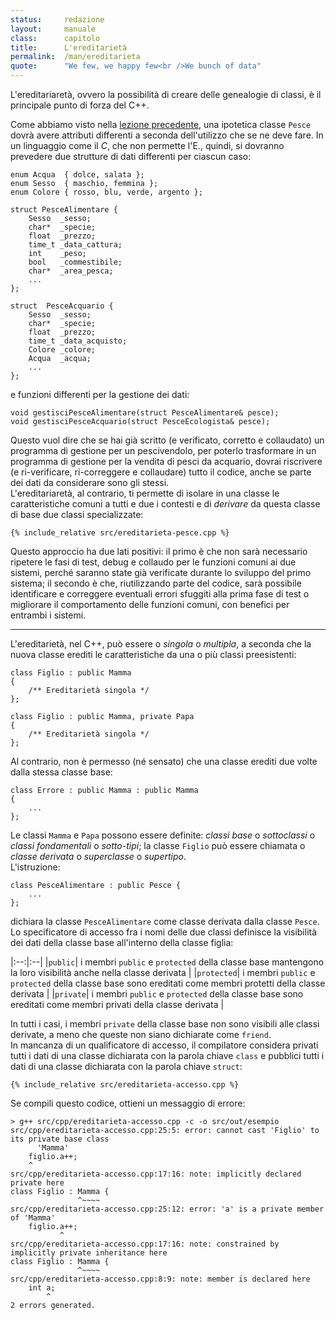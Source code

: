```yaml
---
status:     redazione
layout:     manuale
class:      capitolo
title:      L'ereditarietà
permalink:  /man/ereditarieta
quote:      "We few, we happy few<br />We bunch of data"
---
```


L'ereditariaretà, ovvero la possibilità di creare delle genealogie di classi, è il principale punto di forza del C++.

Come abbiamo visto nella <a href="/man/classi-oggetti#dottrina" class="xref">lezione precedente</a>, una ipotetica classe `Pesce` dovrà avere attributi differenti a seconda dell'utilizzo che se ne deve fare.
In un linguaggio come il *C*, che non permette l'E., quindi, si dovranno prevedere due strutture di dati differenti per ciascun caso:

```
enum Acqua  { dolce, salata };
enum Sesso  { maschio, femmina };
enum Colore { rosso, blu, verde, argento };

struct PesceAlimentare {
    Sesso  _sesso;
    char*  _specie;
    float  _prezzo;
    time_t _data_cattura;  
    int    _peso;
    bool   _commestibile;
    char*  _area_pesca; 
    ...
};

struct  PesceAcquario {
    Sesso  _sesso;
    char*  _specie;
    float  _prezzo;
    time_t _data_acquisto;  
    Colore _colore;
    Acqua  _acqua;
    ...
};
```
e funzioni differenti per la gestione dei dati:

```
void gestisciPesceAlimentare(struct PesceAlimentare& pesce);
void gestisciPesceAcquario(struct PesceEcologista& pesce);
````

Questo vuol dire che se hai già scritto (e verificato, corretto e collaudato) un programma di gestione per un pescivendolo, per poterlo trasformare in un programma di gestione per la vendita di pesci da acquario, dovrai riscrivere (e ri-verificare, ri-correggere e collaudare) tutto il codice, anche se parte dei dati da considerare sono gli stessi.  
L'ereditariaretà, al contrario, ti permette di isolare in una classe le caratteristiche comuni a tutti e due i contesti e di *derivare* da questa classe di base due classi specializzate:

```
{% include_relative src/ereditarieta-pesce.cpp %}
```

Questo approccio ha due lati positivi: il primo è che non sarà necessario ripetere le fasi di test, debug e collaudo per le funzioni comuni ai due sistemi, perché saranno state già verificate durante lo sviluppo del primo sistema; il secondo è che, riutilizzando parte del codice, sarà possibile identificare e correggere eventuali errori sfuggiti alla prima fase di test o migliorare il comportamento delle funzioni comuni, con benefici per entrambi i sistemi.

<hr id="tipi">

L'ereditarietà, nel C++, può essere o *singola* o *multipla*, a seconda che la nuova classe erediti le caratteristiche da una o più classi preesistenti:

```
class Figlio : public Mamma
{
    /** Ereditarietà singola */
};

class Figlio : public Mamma, private Papa
{
    /** Ereditarietà singola */
};
```

Al contrario, non è permesso (né sensato) che una classe erediti due volte dalla stessa classe base:

```
class Errore : public Mamma : public Mamma
{
	...
};
```

Le classi `Mamma` e `Papa` possono essere definite: *classi base* o *sottoclassi* o *classi fondamentali* o *sotto-tipi*; la classe `Figlio` può essere chiamata o *classe derivata* o *superclasse* o *supertipo*.  
L'istruzione:

```
class PesceAlimentare : public Pesce {
    ...
};
```
dichiara la classe `PesceAlimentare` come classe derivata dalla classe `Pesce`.
Lo specificatore di accesso fra i nomi delle due classi definisce la visibilità dei dati della classe base all'interno della classe figlia:

|:--:|:--|
|`public`| i membri `public` e `protected` della classe base mantengono la loro visibilità anche nella classe derivata |
|`protected`| i membri `public` e `protected` della classe base sono ereditati come membri protetti della classe derivata |
|`private`| i membri `public` e `protected` della classe base sono ereditati come membri privati della classe derivata |

In tutti i casi, i membri `private` della classe base non sono visibili alle classi derivate, a meno che queste non siano dichiarate come `friend`.  
In mancanza di un qualificatore di accesso, il compilatore considera privati tutti i dati di una classe dichiarata con la parola chiave `class` e pubblici tutti i dati di una classe dichiarata con la parola chiave `struct`:

```
{% include_relative src/ereditarieta-accesso.cpp %}
```

Se compili questo codice, ottieni un messaggio di errore:

```
> g++ src/cpp/ereditarieta-accesso.cpp -c -o src/out/esempio
src/cpp/ereditarieta-accesso.cpp:25:5: error: cannot cast 'Figlio' to its private base class
      'Mamma'
    figlio.a++;    
    ^
src/cpp/ereditarieta-accesso.cpp:17:16: note: implicitly declared private here
class Figlio : Mamma {
               ^~~~~
src/cpp/ereditarieta-accesso.cpp:25:12: error: 'a' is a private member of 'Mamma'
    figlio.a++;    
           ^
src/cpp/ereditarieta-accesso.cpp:17:16: note: constrained by implicitly private inheritance here
class Figlio : Mamma {
               ^~~~~
src/cpp/ereditarieta-accesso.cpp:8:9: note: member is declared here
    int a;
        ^
2 errors generated.
```

<!--

private:
    
    /** Dati privati della classe */
    time_t _data_cattura;  
    string _area_pesca; 

public:

    /** Costruttore della classe inline */
    PesceAlimentare(Sesso sesso, float prezzo, const char* specie) 
    : Pesce(sesso, prezzo, specie)
    {
        /** Auspicabilmente.. */
        _commestibile = true;
    }

    //...


Data una classe: `umano` si possono ridefinire gli operatori di relazione per capire se un oggetto sia piò o meno ricco o più o meno giovane di un altro, ma sarebbe estremamente complesso scrivere una funzione che permetta di capire se un oggetto sia più o meno amato da un altro.
Nel caso di oggetti che hanno una linea genealogica comune, la funzione potrebbe basarsi, come dice Dawkins, sulla percentuale di DNA che i due oggetti condividono, moltiplicata per il tempo passato insieme, tenendo conto anche di com'è stato quel tempo, ma nel caso di due oggetti che appartengono a genealogie differenti, quale sarebbe l'algoritmo?

Forse come classi astratte

Classi astratte, funzioni virtuali e virtuali pure.


Le figure mitiche, è vero, nascono e trapassano, ma non proprio come noi mortali. Hanno bisogno di denominazioni caratteristiche, come quella di «Re nel Passato e nel Futuro». Sono esistite in passato? Allora sono esistite ancor prima, o esisteranno ancora, con altri nomi, sotto altri aspetti, proprio come il cielo ci riporta in eterno le sue configurazioni. Se si cercasse di definirle con precisione come persone e cose, sicuramente svanirebbero ai nostri occhi, quanto i frutti di una fantasia malata. Ma se si rispetta la loro vera natura, riveleranno questa natura come funzioni.

de Santillana, Giorgio; von Dechend, Hertha. Il mulino di Amleto (Italian Edition) . Adelphi. Kindle Edition. 
-->
